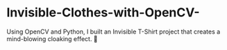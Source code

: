 # Invisible-Clothes-with-OpenCV-
Using OpenCV and Python, I built an Invisible T-Shirt project that creates a mind-blowing cloaking effect. 🚀

